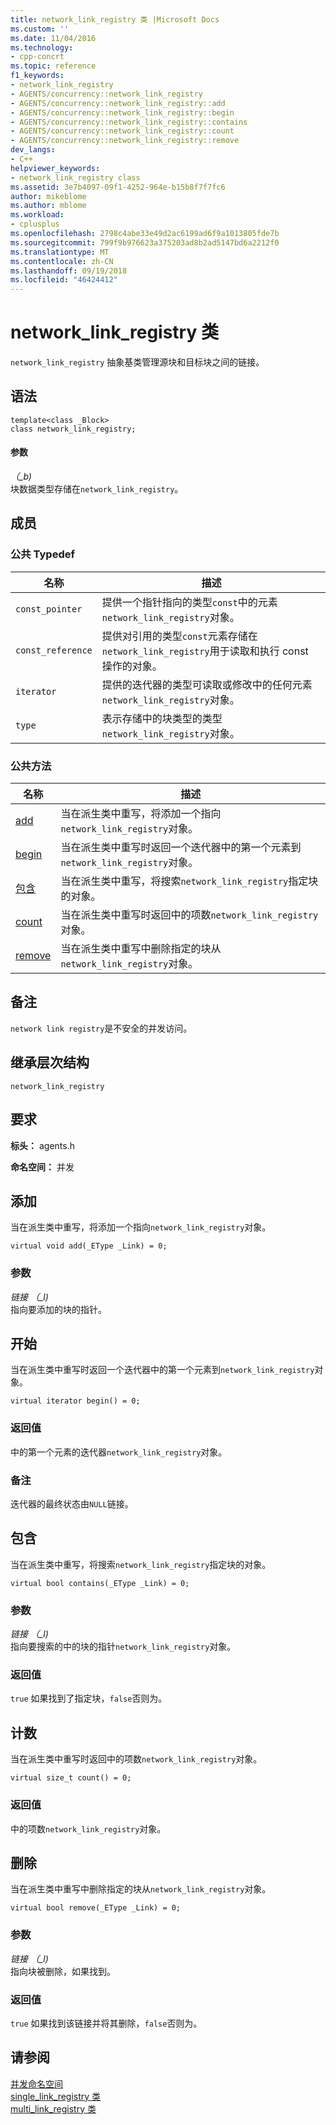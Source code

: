 ```yaml
---
title: network_link_registry 类 |Microsoft Docs
ms.custom: ''
ms.date: 11/04/2016
ms.technology:
- cpp-concrt
ms.topic: reference
f1_keywords:
- network_link_registry
- AGENTS/concurrency::network_link_registry
- AGENTS/concurrency::network_link_registry::add
- AGENTS/concurrency::network_link_registry::begin
- AGENTS/concurrency::network_link_registry::contains
- AGENTS/concurrency::network_link_registry::count
- AGENTS/concurrency::network_link_registry::remove
dev_langs:
- C++
helpviewer_keywords:
- network_link_registry class
ms.assetid: 3e7b4097-09f1-4252-964e-b15b8f7f7fc6
author: mikeblome
ms.author: mblome
ms.workload:
- cplusplus
ms.openlocfilehash: 2798c4abe33e49d2ac6199ad6f9a1013805fde7b
ms.sourcegitcommit: 799f9b976623a375203ad8b2ad5147bd6a2212f0
ms.translationtype: MT
ms.contentlocale: zh-CN
ms.lasthandoff: 09/19/2018
ms.locfileid: "46424412"
---
```

# <a name="networklinkregistry-class"></a>network_link_registry 类

`network_link_registry` 抽象基类管理源块和目标块之间的链接。

## <a name="syntax"></a>语法

```
template<class _Block>
class network_link_registry;
```

#### <a name="parameters"></a>参数

*（_b)*<br/>
块数据类型存储在`network_link_registry`。

## <a name="members"></a>成员

### <a name="public-typedefs"></a>公共 Typedef

|名称|描述|
|----------|-----------------|
|`const_pointer`|提供一个指针指向的类型`const`中的元素`network_link_registry`对象。|
|`const_reference`|提供对引用的类型`const`元素存储在`network_link_registry`用于读取和执行 const 操作的对象。|
|`iterator`|提供的迭代器的类型可读取或修改中的任何元素`network_link_registry`对象。|
|`type`|表示存储中的块类型的类型`network_link_registry`对象。|

### <a name="public-methods"></a>公共方法

|名称|描述|
|----------|-----------------|
|[add](#add)|当在派生类中重写，将添加一个指向`network_link_registry`对象。|
|[begin](#begin)|当在派生类中重写时返回一个迭代器中的第一个元素到`network_link_registry`对象。|
|[包含](#contains)|当在派生类中重写，将搜索`network_link_registry`指定块的对象。|
|[count](#count)|当在派生类中重写时返回中的项数`network_link_registry`对象。|
|[remove](#remove)|当在派生类中重写中删除指定的块从`network_link_registry`对象。|

## <a name="remarks"></a>备注

`network link registry`是不安全的并发访问。

## <a name="inheritance-hierarchy"></a>继承层次结构

`network_link_registry`

## <a name="requirements"></a>要求

**标头：** agents.h

**命名空间：** 并发

##  <a name="add"></a> 添加

当在派生类中重写，将添加一个指向`network_link_registry`对象。

```
virtual void add(_EType _Link) = 0;
```

### <a name="parameters"></a>参数

*链接 （_l)*<br/>
指向要添加的块的指针。

##  <a name="begin"></a> 开始

当在派生类中重写时返回一个迭代器中的第一个元素到`network_link_registry`对象。

```
virtual iterator begin() = 0;
```

### <a name="return-value"></a>返回值

中的第一个元素的迭代器`network_link_registry`对象。

### <a name="remarks"></a>备注

迭代器的最终状态由`NULL`链接。

##  <a name="contains"></a> 包含

当在派生类中重写，将搜索`network_link_registry`指定块的对象。

```
virtual bool contains(_EType _Link) = 0;
```

### <a name="parameters"></a>参数

*链接 （_l)*<br/>
指向要搜索的中的块的指针`network_link_registry`对象。

### <a name="return-value"></a>返回值

`true` 如果找到了指定块，`false`否则为。

##  <a name="count"></a> 计数

当在派生类中重写时返回中的项数`network_link_registry`对象。

```
virtual size_t count() = 0;
```

### <a name="return-value"></a>返回值

中的项数`network_link_registry`对象。

##  <a name="remove"></a> 删除

当在派生类中重写中删除指定的块从`network_link_registry`对象。

```
virtual bool remove(_EType _Link) = 0;
```

### <a name="parameters"></a>参数

*链接 （_l)*<br/>
指向块被删除，如果找到。

### <a name="return-value"></a>返回值

`true` 如果找到该链接并将其删除，`false`否则为。

## <a name="see-also"></a>请参阅

[并发命名空间](concurrency-namespace.md)<br/>
[single_link_registry 类](single-link-registry-class.md)<br/>
[multi_link_registry 类](multi-link-registry-class.md)
